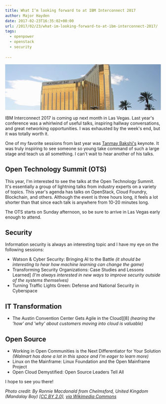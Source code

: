 ```yaml
---
title: What I’m looking forward to at IBM Interconnect 2017
author: Major Hayden
date: 2017-02-23T16:35:02+00:00
url: /2017/02/23/what-im-looking-forward-to-at-ibm-interconnect-2017/
tags:
  - openpower
  - openstack
  - security

---
```

![1]

IBM Interconnect 2017 is coming up next month in Las Vegas. Last year's
conference was a whirlwind of useful talks, inspiring hallway conversations,
and great networking opportunities. I was exhausted by the week's end, but it
was totally worth it.

One of my favorite sessions from last year was [Tanmay Bakshi's][3] keynote.
It was truly inspiring to see someone so young take command of such a large
stage and teach us all something. I can't wait to hear another of his talks.

## Open Technology Summit (OTS)

This year, I'm interested to see the talks at the Open Technology Summit. It's
essentially a group of lightning talks from industry experts on a variety of
topics. This year's agenda has talks on OpenStack, Cloud Foundry, Blockchain,
and others. Although the event is three hours long, it feels a lot shorter
than that since each talk is anywhere from 10-20 minutes long.

The OTS starts on Sunday afternoon, so be sure to arrive in Las Vegas early
enough to attend.

## Security

Information security is always an interesting topic and I have my eye on the
following sessions:

  * Watson & Cyber Security: Bringing AI to the Battle _(it should be
    interesting to hear how machine learning can change the game)_
  * Transforming Security Organizations: Case Studies and Lessons Learned]
    _(I'm always interested in new ways to improve security outside of the
    systems themselves)_
  * Turning Traffic Lights Green: Defense and National Security in Cyberspace

## IT Transformation

  * The Austin Convention Center Gets Agile in the Cloud][8] _(hearing the
    'how' and 'why' about customers moving into cloud is valuable)_

## Open Source

  * Working in Open Communities is the Next Differentiator for Your Solution
    _(Walmart has done a lot in this space and I'm eager to learn more)_
  * Linux on the Mainframe: Linux Foundation and the Open Mainframe Project
  * Open Cloud Demystified: Open Source Leaders Tell All

I hope to see you there!

_Photo credit: By Ronnie Macdonald from Chelmsford, United Kingdom (Mandalay
Bay) [[CC BY 2.0][12]], [via Wikimedia Commons][13]_

 [1]: /wp-content/uploads/2017/02/Mandalay_Bay_4067278713-e1487860423502.jpg
 [3]: https://twitter.com/tajymany
 [12]: http://creativecommons.org/licenses/by/2.0
 [13]: https://commons.wikimedia.org/wiki/File%3AMandalay_Bay_(4067278713).jpg
